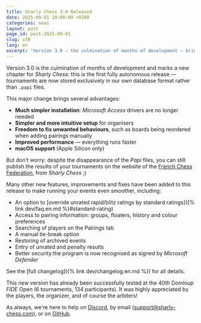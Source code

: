 ```yaml
---
title: Sharly Chess 3.0 Released
date: 2025-09-01 20:00:00 +0200
categories: news
layout: post
page_id: post-2025-09-01
slug: v30
lang: en
excerpt: "Version 3.0 — the culmination of months of development — brings full autonomy from the .papi format, macOS support, a smoother setup process, and significant performance improvements."
---
```


Version 3.0 is the culmination of months of development and marks a new chapter for _Sharly Chess_: this is the first fully autonomous release — tournaments are now stored exclusively in our own database format rather than `.papi` files.

This major change brings several advantages:

- **Much simpler installation**: _Microsoft Access_ drivers are no longer needed
- **Simpler and more intuitive setup** for organisers
- **Freedom to fix unwanted behaviours**, such as boards being reordered when adding pairings manually
- **Improved performance** — everything runs faster
- **macOS support** (Apple Silicon only)

But don’t worry: despite the disappearance of the _Papi_ files, you can still publish the results of your tournaments on the website of the [French Chess Federation](https://www.echecs.asso.fr), from _Sharly Chess_ ;)

Many other new features, improvements and fixes have been added to this release to make running your events even smoother, including:

- An option to [override unrated rapid/blitz ratings by standard ratings]({% link dev/faq.en.md %}#standard-rating)
- Access to pairing information: groups, floaters, history and colour preferences
- Searching of players on the Pairings tab
- A manual tie-break option
- Restoring of archived events
- Entry of unrated and penalty results
- Better security:the program is now recognised as signed by _Microsoft Defender_

See the [full changelog]({% link dev/changelog.en.md %}) for all details.

This new version has already been successfully tested at the 40th Domloup _FIDE_ Open (6 tournaments, 134 participants). It was highly appreciated by the players, the organizer, and of course the arbiters!

As always, we're here to help on [Discord](https://discord.gg/WGG87eJzQZ), by email ([support@sharly-chess.com](mailto:support@sharly-chess.com)), or on [GitHub](https://github.com/sharly-chess/sharly-chess/issues).
